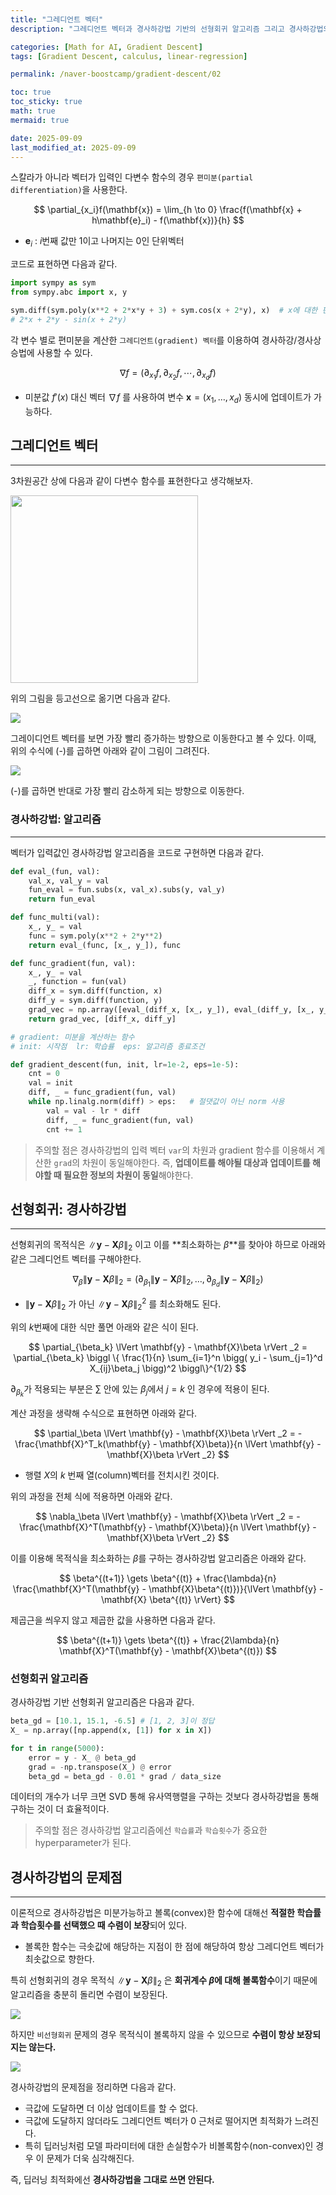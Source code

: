 ```yaml
---
title: "그레디언트 벡터"
description: "그레디언트 벡터과 경사하강법 기반의 선형회귀 알고리즘 그리고 경사하강법의 문제점에 대한 정리 포스트입니다."

categories: [Math for AI, Gradient Descent]
tags: [Gradient Descent, calculus, linear-regression]

permalink: /naver-boostcamp/gradient-descent/02

toc: true
toc_sticky: true
math: true
mermaid: true

date: 2025-09-09
last_modified_at: 2025-09-09
---
```


스칼라가 아니라 벡터가 입력인 다변수 함수의 경우 `편미분(partial differentiation)`을 사용한다.

$$
\partial_{x_i}f(\mathbf{x}) = \lim_{h \to 0} \frac{f(\mathbf{x} + h\mathbf{e}_i) - f(\mathbf{x})}{h}
$$

- $\mathbf{e}_i$ : $i$번째 값만 1이고 나머지는 0인 단위벡터

코드로 표현하면 다음과 같다.

```python
import sympy as sym
from sympy.abc import x, y

sym.diff(sym.poly(x**2 + 2*x*y + 3) + sym.cos(x + 2*y), x)  # x에 대한 편미분
# 2*x + 2*y - sin(x + 2*y)
```

각 변수 별로 편미분을 계산한 `그레디언트(gradient) 벡터`를 이용하여 경사하강/경사상승법에 사용할 수 있다.

$$
\nabla f = (\partial_{x_1} f, \partial_{x_2}f, \cdots, \partial_{x_d}f)
$$

- 미분값 $f'(x)$ 대신 벡터 $\nabla f$ 를 사용하여 변수 $\mathbf{x} = (x_1, \ldots, x_d)$ 동시에 업데이트가 가능하다.

## 그레디언트 벡터
-------------

3차원공간 상에 다음과 같이 다변수 함수를 표현한다고 생각해보자.

<img src="https://velog.velcdn.com/images%2Frecoder%2Fpost%2Fe8979e33-ad86-48a6-9ac7-79c346aed8dd%2Fimage.png" width="300" height="300">

위의 그림을 등고선으로 옮기면 다음과 같다.

<img src="../assets/img/post/naver-boostcamp/gradient_vector_2.png">

그레이디언트 벡터를 보면 가장 빨리 증가하는 방향으로 이동한다고 볼 수 있다. 이때, 위의 수식에 (-)를 곱하면 아래와 같이 그림이 그려진다.

<img src="../assets/img/post/naver-boostcamp/gradient_vector_3.png">

(-)를 곱하면 반대로 가장 빨리 감소하게 되는 방향으로 이동한다.

### 경사하강법: 알고리즘
-----------

벡터가 입력값인 경사하강법 알고리즘을 코드로 구현하면 다음과 같다.

```python
def eval_(fun, val):
    val_x, val_y = val
    fun_eval = fun.subs(x, val_x).subs(y, val_y)
    return fun_eval

def func_multi(val):
    x_, y_ = val
    func = sym.poly(x**2 + 2*y**2)
    return eval_(func, [x_, y_]), func

def func_gradient(fun, val):
    x_, y_ = val
    _, function = fun(val)
    diff_x = sym.diff(function, x)
    diff_y = sym.diff(function, y)
    grad_vec = np.array([eval_(diff_x, [x_, y_]), eval_(diff_y, [x_, y_])], dtype=float)
    return grad_vec, [diff_x, diff_y]

# gradient: 미분을 계산하는 함수
# init: 시작점  lr: 학습률  eps: 알고리즘 종료조건

def gradient_descent(fun, init, lr=1e-2, eps=1e-5):
    cnt = 0
    val = init
    diff, _ = func_gradient(fun, val)
    while np.linalg.norm(diff) > eps:   # 절댓값이 아닌 norm 사용
        val = val - lr * diff
        diff, _ = func_gradient(fun, val)
        cnt += 1
```

> 주의할 점은 경사하강법의 입력 벡터 `var`의 차원과 gradient 함수를 이용해서 계산한 `grad`의 차원이 동일해야한다. 즉, **업데이트를 해야될 대상과 업데이트를 해야할 때 필요한 정보의 차원이 동일**해야한다.

## 선형회귀: 경사하강법
-----------

선형회귀의 목적식은 $\lVert \mathbf{y} - \mathbf{X}\beta \rVert _2$ 이고 이를 **최소화하는 $\beta$**를 찾아야 하므로 아래와 같은 그레디언트 벡터를 구해야한다.

$$
\nabla_\beta \lVert \mathbf{y} - \mathbf{X}\beta \rVert _2 = (\partial_{\beta_1} \lVert \mathbf{y} - \mathbf{X} \beta \rVert _2, \ldots, \partial_{\beta_d} \lVert \mathbf{y} - \mathbf{X}\beta \rVert _2)
$$

- $\lVert \mathbf{y} - \mathbf{X}\beta \rVert _2$ 가 아닌 $\lVert \mathbf{y} - \mathbf{X}\beta \rVert _2^2$ 를 최소화해도 된다.

위의 $k$번째에 대한 식만 풀면 아래와 같은 식이 된다.

$$
\partial_{\beta_k} \lVert \mathbf{y} - \mathbf{X}\beta \rVert _2 = \partial_{\beta_k} \biggl \{ \frac{1}{n} \sum_{i=1}^n \bigg( y_i - \sum_{j=1}^d X_{ij}\beta_j \bigg)^2 \biggl\}^{1/2}
$$

$\partial_{\beta_k}$가 적용되는 부분은 $\sum$ 안에 있는 $\beta_j$에서 $j = k$ 인 경우에 적용이 된다.

계산 과정을 생략해 수식으로 표현하면 아래와 같다.

$$
\partial_\beta \lVert \mathbf{y} - \mathbf{X}\beta \rVert _2 = -\frac{\mathbf{X}^T_k(\mathbf{y} - \mathbf{X}\beta)}{n \lVert \mathbf{y} - \mathbf{X}\beta \rVert _2}
$$

- 행렬 $X$의 $k$ 번째 열(column)벡터를 전치시킨 것이다.

위의 과정을 전체 식에 적용하면 아래와 같다.

$$
\nabla_\beta \lVert \mathbf{y} - \mathbf{X}\beta \rVert _2 = -\frac{\mathbf{X}^T(\mathbf{y} - \mathbf{X}\beta)}{n \lVert \mathbf{y} - \mathbf{X}\beta \rVert _2}
$$

이를 이용해 목적식을 최소화하는 $\beta$를 구하는 경사하강법 알고리즘은 아래와 같다.

$$
\beta^{(t+1)} \gets \beta^{(t)} + \frac{\lambda}{n} \frac{\mathbf{X}^T(\mathbf{y} - \mathbf{X}\beta^{(t)})}{\lVert \mathbf{y} - \mathbf{X} \beta^{(t)} \rVert}
$$

제곱근을 씌우지 않고 제곱한 값을 사용하면 다음과 같다.

$$
\beta^{(t+1)} \gets \beta^{(t)} + \frac{2\lambda}{n} \mathbf{X}^T(\mathbf{y} - \mathbf{X}\beta^{(t)})
$$

### 선형회귀 알고리즘

경사하강법 기반 선형회귀 알고리즘은 다음과 같다.

```python
beta_gd = [10.1, 15.1, -6.5] # [1, 2, 3]이 정답
X_ = np.array([np.append(x, [1]) for x in X])

for t in range(5000):
    error = y - X_ @ beta_gd
    grad = -np.transpose(X_) @ error
    beta_gd = beta_gd - 0.01 * grad / data_size
```

데이터의 개수가 너무 크면 SVD 통해 유사역행렬을 구하는 것보다 경사하강법을 통해 구하는 것이 더 효율적이다.

> 주의할 점은 경사하강법 알고리즘에선 `학습률`과 `학습횟수`가 중요한 hyperparameter가 된다.

## 경사하강법의 문제점
----------

이론적으로 경사하강법은 미분가능하고 볼록(convex)한 함수에 대해선 **적절한 학습률과 학습횟수를 선택했으 때 수렴이 보장**되어 있다.

- 볼록한 함수는 극솟값에 해당하는 지점이 한 점에 해당하여 항상 그레디언트 벡터가 최솟값으로 향한다.

특히 선형회귀의 경우 목적식 $\lVert \mathbf{y} - \mathbf{X}\beta \rVert _2$ 은 **회귀계수 $\beta$에 대해 볼록함수**이기 때문에 알고리즘을 충분히 돌리면 수렴이 보장된다.

<img src="https://images.velog.io/images/recoder/post/0ed90910-01e5-4784-a218-4082d258560d/%E1%84%89%E1%85%B3%E1%84%8F%E1%85%B3%E1%84%85%E1%85%B5%E1%86%AB%E1%84%89%E1%85%A3%E1%86%BA%202021-08-08%20%E1%84%8B%E1%85%A9%E1%84%8C%E1%85%A5%E1%86%AB%2012.00.38.png">

하지만 `비선형회귀` 문제의 경우 목적식이 볼록하지 않을 수 있으므로 **수렴이 항상 보장되지는 않는다.**

<img src="https://images.velog.io/images/recoder/post/ce27ce4f-42cf-4539-8537-dafe1edfd964/%E1%84%89%E1%85%B3%E1%84%8F%E1%85%B3%E1%84%85%E1%85%B5%E1%86%AB%E1%84%89%E1%85%A3%E1%86%BA%202021-08-08%20%E1%84%8B%E1%85%A9%E1%84%8C%E1%85%A5%E1%86%AB%2012.02.29.png">

경사하강법의 문제점을 정리하면 다음과 같다.

- 극값에 도달하면 더 이상 업데이트를 할 수 없다.
- 극값에 도달하지 않더라도 그레디언트 벡터가 0 근처로 떨어지면 최적화가 느려진다.
- 특히 딥러닝처럼 모델 파라미터에 대한 손실함수가 비볼록함수(non-convex)인 경우 이 문제가 더욱 심각해진다.

즉, 딥러닝 최적화에선 **경사하강법을 그대로 쓰면 안된다.**

